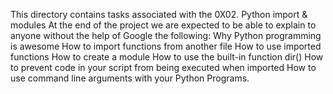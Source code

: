 This directory contains tasks associated with the 0X02. Python import & modules
At the end of the project we are expected to be able to explain to anyone
without the help of Google the following:
    Why Python programming is awesome
    How to import functions from another file
    How to use imported functions
    How to create a module
    How to use the built-in function dir()
    How to prevent code in your script from being executed when imported
    How to use command line arguments with your Python Programs.
